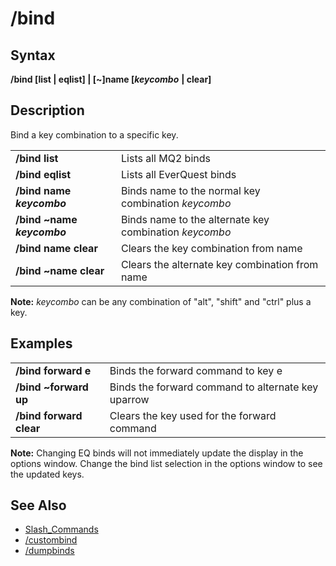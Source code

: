 # /bind

## Syntax

**/bind \[list \| eqlist\] \| \[~\]name \[**_**keycombo**_ **\| clear\]**

## Description

Bind a key combination to a specific key.

|  |  |
| :--- | :--- |
| **/bind list** | Lists all MQ2 binds |
| **/bind eqlist** | Lists all EverQuest binds |
| **/bind name** _**keycombo**_ | Binds name to the normal key combination _keycombo_ |
| **/bind ~name** _**keycombo**_ | Binds name to the alternate key combination _keycombo_ |
| **/bind name clear** | Clears the key combination from name |
| **/bind ~name clear** | Clears the alternate key combination from name |

**Note:** _keycombo_ can be any combination of "alt", "shift" and "ctrl" plus a key.

## Examples

|  |  |
| :--- | :--- |
| **/bind forward e** | Binds the forward command to key e |
| **/bind ~forward up** | Binds the forward command to alternate key uparrow |
| **/bind forward clear** | Clears the key used for the forward command |

**Note:** Changing EQ binds will not immediately update the display in the options window. Change the bind list selection in the options window to see the updated keys.

## See Also

* [Slash\_Commands](./)
* [/custombind](custombind.md)
* [/dumpbinds](dumpbinds.md)

